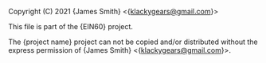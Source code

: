 Copyright (C) 2021 {James Smith} <{klackygears@gmail.com}>

This file is part of the {EIN60} project.

The {project name} project can not be copied and/or distributed without the express
permission of {James Smith} <{klackygears@gmail.com}>.